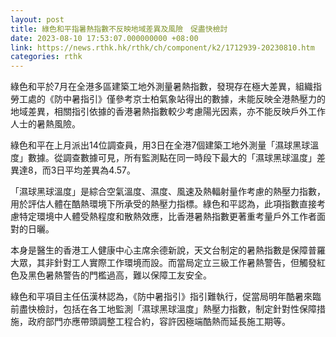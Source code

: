 ```yaml
---
layout: post
title: 綠色和平指暑熱指數不反映地域差異及風險　促盡快檢討
date: 2023-08-10 17:53:07.000000000 +08:00
link: https://news.rthk.hk/rthk/ch/component/k2/1712939-20230810.htm
categories: rthk
---
```


綠色和平於7月在全港多區建築工地外測量暑熱指數，發現存在極大差異，組織指勞工處的《防中暑指引》僅參考京士柏氣象站得出的數據，未能反映全港熱壓力的地域差異，相關指引依據的香港暑熱指數較少考慮陽光因素，亦不能反映戶外工作人士的暑熱風險。

綠色和平在上月派出14位調查員，用3日在全港7個建築工地外測量「濕球黑球溫度」數據。從調查數據可見，所有監測點在同一時段下最大的「濕球黑球溫度」差異達8，而3日平均差異為4.57。

「濕球黑球溫度」是綜合空氣溫度、濕度、風速及熱輻射量作考慮的熱壓力指數，用於評估人體在酷熱環境下所承受的熱壓力指標。綠色和平認為，此項指數直接考慮特定環境中人體受熱程度和散熱效應，比香港暑熱指數更著重考量戶外工作者面對的日曬。

本身是醫生的香港工人健康中心主席余德新說，天文台制定的暑熱指數是保障普羅大眾，其非針對工人實際工作環境而設。而當局定立三級工作暑熱警告，但觸發紅色及黑色暑熱警告的門檻過高，難以保障工友安全。

綠色和平項目主任伍漢林認為，《防中暑指引》指引難執行，促當局明年酷暑來臨前盡快檢討，包括在各工地監測「濕球黑球溫度」熱壓力指數，制定針對性保障措施，政府部門亦應帶頭調整工程合約，容許因極端酷熱而延長施工期等。

